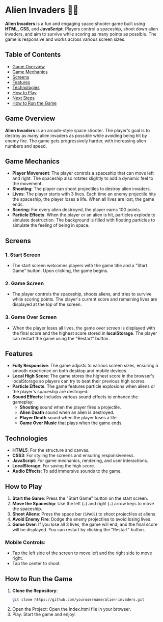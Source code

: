 # Alien Invaders 👾👾

**Alien Invaders** is a fun and engaging space shooter game built using **HTML**, **CSS**, and **JavaScript**. Players control a spaceship, shoot down alien invaders, and aim to survive while scoring as many points as possible. The game is responsive and works across various screen sizes.

## Table of Contents

- [Game Overview](#game-overview)
- [Game Mechanics](#game-mechanics)
- [Screens](#screens)
- [Features](#features)
- [Technologies](#technologies)
- [How to Play](#how-to-play)
- [Next Steps](#next-steps)
- [How to Run the Game](#how-to-run-the-game)

## Game Overview

**Alien Invaders** is an arcade-style space shooter. The player's goal is to destroy as many alien invaders as possible while avoiding being hit by enemy fire. The game gets progressively harder, with increasing alien numbers and speed.

## Game Mechanics

- **Player Movement**: The player controls a spaceship that can move left and right. The spaceship also rotates slightly to add a dynamic feel to the movement.
- **Shooting**: The player can shoot projectiles to destroy alien invaders.
- **Lives**: The player starts with 3 lives. Each time an enemy projectile hits the spaceship, the player loses a life. When all lives are lost, the game ends.
- **Scoring**: For every alien destroyed, the player earns 100 points.
- **Particle Effects**: When the player or an alien is hit, particles explode to simulate destruction. The background is filled with floating particles to simulate the feeling of being in space.

## Screens

### 1. Start Screen

- The start screen welcomes players with the game title and a "Start Game" button. Upon clicking, the game begins.

### 2. Game Screen

- The player controls the spaceship, shoots aliens, and tries to survive while scoring points. The player's current score and remaining lives are displayed at the top of the screen.

### 3. Game Over Screen

- When the player loses all lives, the game over screen is displayed with the final score and the highest score stored in **localStorage**. The player can restart the game using the "Restart" button.

## Features

- **Fully Responsive**: The game adjusts to various screen sizes, ensuring a smooth experience on both desktop and mobile devices.
- **Local High Score**: The game stores the highest score in the browser's localStorage so players can try to beat their previous high scores.
- **Particle Effects**: The game features particle explosions when aliens or the player's spaceship are destroyed.
- **Sound Effects**: Includes various sound effects to enhance the gameplay:
  - **Shooting** sound when the player fires a projectile.
  - **Alien Death** sound when an alien is destroyed.
  - **Player Death** sound when the player loses a life.
  - **Game Over Music** that plays when the game ends.

## Technologies

- **HTML5**: For the structure and canvas.
- **CSS3**: For styling the screens and ensuring responsiveness.
- **JavaScript**: For game mechanics, rendering, and user interactions.
- **LocalStorage**: For saving the high score.
- **Audio Effects**: To add immersive sounds to the game.

## How to Play

1. **Start the Game**: Press the "Start Game" button on the start screen.
2. **Move the Spaceship**: Use the left (`←`) and right (`→`) arrow keys to move the spaceship.
3. **Shoot Aliens**: Press the space bar (`SPACE`) to shoot projectiles at aliens.
4. **Avoid Enemy Fire**: Dodge the enemy projectiles to avoid losing lives.
5. **Game Over**: If you lose all 3 lives, the game will end, and the final score will be displayed. You can restart by clicking the "Restart" button.

### Mobile Controls:

- Tap the left side of the screen to move left and the right side to move right.
- Tap the center to shoot.

## How to Run the Game

1. **Clone the Repository**:
   ```bash
   git clone https://github.com/yourusername/alien-invaders.git
   ```
2. Open the Project: Open the index.html file in your browser.
3. Play: Start the game and enjoy!
